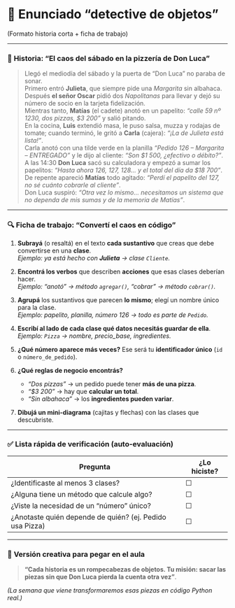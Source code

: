 # 🎯 **Enunciado “detective de objetos”**  
(Formato historia corta + ficha de trabajo)

---

### 📖 **Historia: “El caos del sábado en la pizzería de Don Luca”**  

> Llegó el mediodía del sábado y la puerta de “Don Luca” no paraba de sonar.  
> Primero entró **Julieta**, que siempre pide una *Margarita* sin albahaca.  
> Después **el señor Oscar** pidió dos *Napolitanas* para llevar y dejó su número de socio en la tarjeta fidelización.  
> Mientras tanto, **Matías** (el cadete) anotó en un papelito: *“calle 59 nº 1230, dos pizzas, $3 200”* y salió pitando.  
> En la cocina, **Luis** extendió masa, le puso salsa, muzza y rodajas de tomate; cuando terminó, le gritó a **Carla** (cajera): *“¡La de Julieta está lista!”*.  
> Carla anotó con una tilde verde en la planilla *“Pedido 126 – Margarita – ENTREGADO”* y le dijo al cliente: *“Son $1 500, ¿efectivo o débito?”*.  
> A las 14:30 **Don Luca** sacó su calculadora y empezó a sumar los papelitos: *“Hasta ahora 126, 127, 128… y el total del día da $18 700”*.  
> De repente apareció **Matías** todo agitado: *“Perdí el papelito del 127, no sé cuánto cobrarle al cliente”*.  
> Don Luca suspiró: *“Otra vez lo mismo… necesitamos un sistema que no dependa de mis sumas y de la memoria de Matías”*.

---

### 🔍 **Ficha de trabajo: “Convertí el caos en código”**

1. **Subrayá** (o resaltá) en el texto **cada sustantivo** que creas que debe convertirse en una **clase**.  
   *Ejemplo: ya está hecho con **Julieta** → clase `Cliente`.*

2. **Encontrá los verbos** que describen **acciones** que esas clases deberían hacer.  
   *Ejemplo: “anotó” → método `agregar()`, “cobrar” → método `cobrar()`.*

3. **Agrupá** los sustantivos que parecen **lo mismo**; elegí un nombre único para la clase.  
   *Ejemplo: papelito, planilla, número 126 → todo es parte de `Pedido`.*

4. **Escribí al lado de cada clase qué datos necesitás guardar de ella**.  
   *Ejemplo: `Pizza` → nombre, precio_base, ingredientes.*

5. **¿Qué número aparece más veces?** Ese será tu **identificador único** (`id` o `número_de_pedido`).

6. **¿Qué reglas de negocio encontrás?**  
   - *“Dos pizzas”* → un pedido puede tener **más de una pizza**.  
   - *“$3 200”* → hay que **calcular un total**.  
   - *“Sin albahaca”* → los **ingredientes pueden variar**.

7. **Dibujá un mini-diagrama** (cajitas y flechas) con las clases que descubriste.

---

### ✅ **Lista rápida de verificación** (auto-evaluación)
| Pregunta | ¿Lo hiciste? |
|----------|--------------|
| ¿Identificaste al menos 3 clases? | ☐ |
| ¿Alguna tiene un método que calcule algo? | ☐ |
| ¿Viste la necesidad de un “número” único? | ☐ |
| ¿Anotaste quién depende de quién? (ej. Pedido usa Pizza) | ☐ |

---

### 🎨 **Versión creativa para pegar en el aula**
> **“Cada historia es un rompecabezas de objetos. Tu misión: sacar las piezas sin que Don Luca pierda la cuenta otra vez”**.

*(La semana que viene transformaremos esas piezas en código Python real.)*

